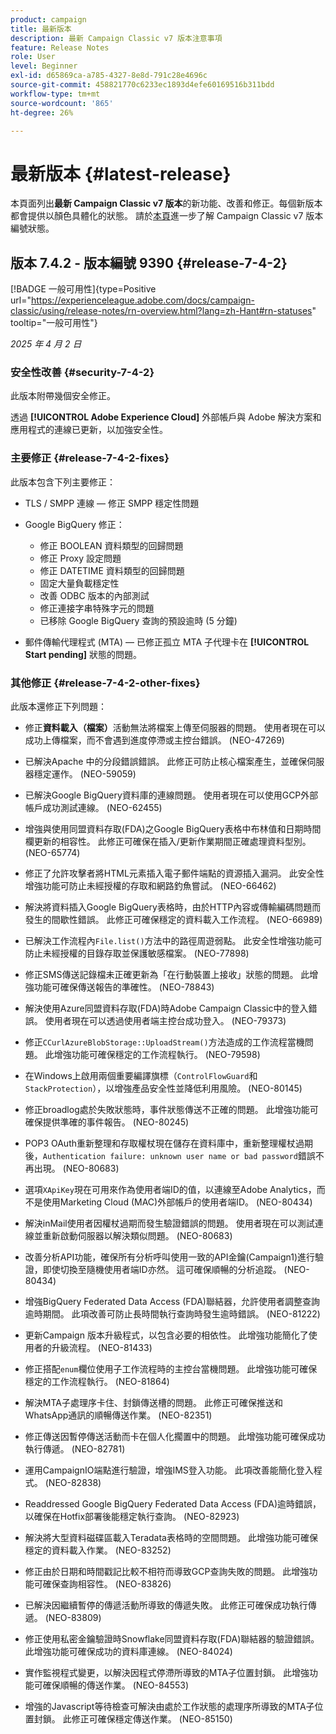 ```yaml
---
product: campaign
title: 最新版本
description: 最新 Campaign Classic v7 版本注意事項
feature: Release Notes
role: User
level: Beginner
exl-id: d65869ca-a785-4327-8e8d-791c28e4696c
source-git-commit: 458821770c6233ec1893d4efe60169516b311bdd
workflow-type: tm+mt
source-wordcount: '865'
ht-degree: 26%

---
```


# 最新版本 {#latest-release}

本頁面列出&#x200B;**最新 Campaign Classic v7 版本**&#x200B;的新功能、改善和修正。每個新版本都會提供以顏色具體化的狀態。 請於[本頁](rn-overview.md)進一步了解 Campaign Classic v7 版本編號狀態。

## 版本 7.4.2 - 版本編號 9390 {#release-7-4-2}

[!BADGE 一般可用性]{type=Positive url="https://experienceleague.adobe.com/docs/campaign-classic/using/release-notes/rn-overview.html?lang=zh-Hant#rn-statuses" tooltip="一般可用性"}

_2025 年 4 月 2 日_

<!--
### Compatibility updates {#comp-7-4-2}

This release comes with the following compatibility updates:

* JQuery library update: fixes multiple UI issues (reports, web apps)
* PostgreSQL 15 and 16

-->

### 安全性改善 {#security-7-4-2}

此版本附帶幾個安全修正。

透過 **[!UICONTROL Adobe Experience Cloud]** 外部帳戶與 Adobe 解決方案和應用程式的連線已更新，以加強安全性。

### 主要修正 {#release-7-4-2-fixes}

此版本包含下列主要修正：

* TLS / SMPP 連線 — 修正 SMPP 穩定性問題

* Google BigQuery 修正：

   * 修正 BOOLEAN 資料類型的回歸問題
   * 修正 Proxy 設定問題
   * 修正 DATETIME 資料類型的回歸問題
   * 固定大量負載穩定性
   * 改善 ODBC 版本的內部測試
   * 修正連接字串特殊字元的問題
   * 已移除 Google BigQuery 查詢的預設逾時 (5 分鐘)

* 郵件傳輸代理程式 (MTA) — 已修正孤立 MTA 子代理卡在 **[!UICONTROL Start pending]** 狀態的問題。


### 其他修正 {#release-7-4-2-other-fixes}

此版本還修正下列問題：

* 修正&#x200B;**資料載入（檔案）**&#x200B;活動無法將檔案上傳至伺服器<!--after an upgrade to version 8.3.8-->的問題。 使用者現在可以成功上傳檔案，而不會遇到進度停滯或主控台錯誤。 (NEO-47269)

* 已解決Apache <!--following an upgrade to Adobe Campaign Classic 7.2.2 build 9349-->中的分段錯誤錯誤。 此修正可防止核心檔案產生，並確保伺服器穩定運作。 (NEO-59059)

* 已解決Google BigQuery資料庫<!--after upgrading to version 7.3.3 build 9359-->的連線問題。 使用者現在可以使用GCP外部帳戶成功測試連線。 (NEO-62455)

* 增強與使用同盟資料存取(FDA)之Google BigQuery表格中布林值和日期時間欄更新的相容性。 此修正可確保在插入/更新作業期間正確處理資料型別。 (NEO-65774)

* 修正了允許攻擊者將HTML元素插入電子郵件端點的資源插入漏洞。 此安全性增強功能可防止未經授權的存取和網路釣魚嘗試。 (NEO-66462)

* 解決將資料插入Google BigQuery表格時，由於HTTP內容或傳輸編碼問題而發生的間歇性錯誤。 此修正可確保穩定的資料載入工作流程。 (NEO-66989)

* 已解決工作流程內`File.list()`方法中的路徑周遊弱點。 此安全性增強功能可防止未經授權的目錄存取並保護敏感檔案。 (NEO-77898)

* 修正SMS傳送記錄檔未正確更新為「在行動裝置上接收」狀態的問題。 此增強功能可確保傳送報告的準確性。 (NEO-78843)

* 解決使用Azure同盟資料存取(FDA)時Adobe Campaign Classic中的登入錯誤。 使用者現在可以透過使用者端主控台成功登入。 (NEO-79373)

* 修正`CCurlAzureBlobStorage::UploadStream()`方法造成的工作流程當機問題。 此增強功能可確保穩定的工作流程執行。 (NEO-79598)

* 在Windows上啟用兩個重要編譯旗標（`ControlFlowGuard`和`StackProtection`），以增強產品安全性並降低利用風險。 (NEO-80145)

* 修正broadlog處於失敗狀態時，事件狀態傳送不正確的問題。 此增強功能可確保提供準確的事件報告。 (NEO-80245)

* POP3 OAuth重新整理和存取權杖現在儲存在資料庫中，重新整理權杖過期後，`Authentication failure: unknown user name or bad password`錯誤不再出現。 (NEO-80683)

* 選項`XApiKey`現在可用來作為使用者端ID的值，以連線至Adobe Analytics，而不是使用Marketing Cloud (MAC)外部帳戶的使用者端ID。 (NEO-80434)

* 解決inMail使用者因權杖過期而發生驗證錯誤的問題。 使用者現在可以測試連線並重新啟動伺服器以解決類似問題。 (NEO-80683)

* 改善分析API功能，確保所有分析呼叫使用一致的API金鑰(Campaign1)進行驗證，即使切換至隨機使用者端ID亦然。 這可確保順暢的分析追蹤。 (NEO-80434)

* 增強BigQuery Federated Data Access (FDA)聯結器，允許使用者調整查詢逾時期間。 此項改善可防止長時間執行查詢時發生逾時錯誤。 (NEO-81222)

* 更新Campaign <!--7.4.1-->版本升級程式，以包含必要的相依性。 此增強功能簡化了使用者的升級流程。 (NEO-81433)

* 修正搭配`enum`欄位使用子工作流程時的主控台當機問題。 此增強功能可確保穩定的工作流程執行。 (NEO-81864)

* 解決MTA子處理序卡住、封鎖傳送槽的問題。 此修正可確保推送和WhatsApp通訊的順暢傳送作業。 (NEO-82351)

* 修正傳送因暫停傳送活動而卡在個人化擱置中的問題。 此增強功能可確保成功執行傳遞。 (NEO-82781)

* 運用CampaignIO端點進行驗證，增強IMS登入功能。 此項改善能簡化登入程式。 (NEO-82838)

* Readdressed Google BigQuery Federated Data Access (FDA)逾時錯誤，以確保在Hotfix部署後能穩定執行查詢。 (NEO-82923)

* 解決將大型資料磁碟區載入Teradata表格時的空間問題。 此增強功能可確保穩定的資料載入作業。 (NEO-83252)

* 修正由於日期和時間戳記比較<!--after upgrading to version 9383-->不相符而導致GCP查詢失敗的問題。 此增強功能可確保查詢相容性。 (NEO-83826)

* 已解決因繼續暫停的傳遞活動所導致的傳遞失敗。 此修正可確保成功執行傳遞。 (NEO-83809)

* 修正使用私密金鑰驗證時Snowflake同盟資料存取(FDA)聯結器的驗證錯誤。 此增強功能可確保成功的資料庫連線。 (NEO-84024)

* 實作監視程式變更，以解決因程式停滯所導致的MTA子位置封鎖。 此增強功能可確保順暢的傳送作業。 (NEO-84553)

* 增強的Javascript等待檢查可解決由處於工作狀態的處理序所導致的MTA子位置封鎖。 此修正可確保穩定傳送作業。 (NEO-85150)

